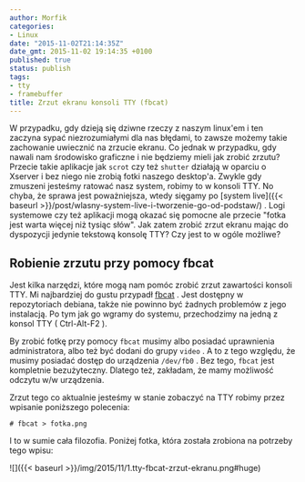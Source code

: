 ```yaml
---
author: Morfik
categories:
- Linux
date: "2015-11-02T21:14:35Z"
date_gmt: 2015-11-02 19:14:35 +0100
published: true
status: publish
tags:
- tty
- framebuffer
title: Zrzut ekranu konsoli TTY (fbcat)
---
```


W przypadku, gdy dzieją się dziwne rzeczy z naszym linux'em i ten zaczyna sypać niezrozumiałymi dla
nas błędami, to zawsze możemy takie zachowanie uwiecznić na zrzucie ekranu. Co jednak w przypadku,
gdy nawali nam środowisko graficzne i nie będziemy mieli jak zrobić zrzutu? Przecie takie aplikacje
jak `scrot` czy też `shutter` działają w oparciu o Xserver i bez niego nie zrobią fotki naszego
desktop'a. Zwykle gdy zmuszeni jesteśmy ratować nasz system, robimy to w konsoli TTY. No chyba, że
sprawa jest poważniejsza, wtedy sięgamy po [system
live]({{< baseurl >}}/post/wlasny-system-live-i-tworzenie-go-od-podstaw/) . Logi systemowe czy też
aplikacji mogą okazać się pomocne ale przecie "fotka jest warta więcej niż tysiąc słów". Jak zatem
zrobić zrzut ekranu mając do dyspozycji jedynie tekstową konsolę TTY? Czy jest to w ogóle możliwe?

<!--more-->
## Robienie zrzutu przy pomocy fbcat

Jest kilka narzędzi, które mogą nam pomóc zrobić zrzut zawartości konsoli TTY. Mi najbardziej do
gustu przypadł [fbcat](http://jwilk.net/software/fbcat) . Jest dostępny w repozytoriach debiana,
także nie powinno być żadnych problemów z jego instalacją. Po tym jak go wgramy do systemu,
przechodzimy na jedną z konsol TTY ( Ctrl-Alt-F2 ).

By zrobić fotkę przy pomocy `fbcat` musimy albo posiadać uprawnienia administratora, albo też być
dodani do grupy `video` . A to z tego względu, że musimy posiadać dostęp do urządzenia `/dev/fb0` .
Bez tego, `fbcat` jest kompletnie bezużyteczny. Dlatego też, zakładam, że mamy możliwość odczytu w/w
urządzenia.

Zrzut tego co aktualnie jesteśmy w stanie zobaczyć na TTY robimy przez wpisanie poniższego
polecenia:

    # fbcat > fotka.png

I to w sumie cała filozofia. Poniżej fotka, która została zrobiona na potrzeby tego wpisu:

![]({{< baseurl >}}/img/2015/11/1.tty-fbcat-zrzut-ekranu.png#huge)

